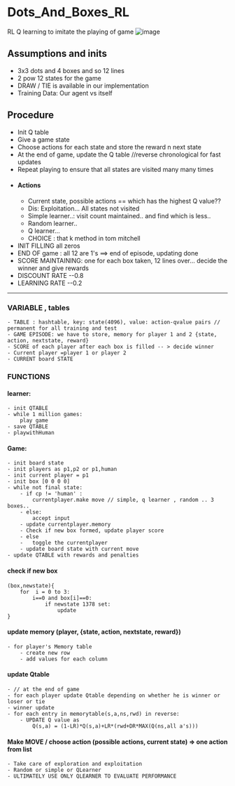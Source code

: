# Dots_And_Boxes_RL
RL Q learning to imitate the playing of game
![image](https://user-images.githubusercontent.com/43994542/112990861-2527ad80-9184-11eb-9fc1-2a72fd6fd2a1.png)


## Assumptions and inits
- 3x3 dots and 4 boxes and so 12 lines
- 2 pow 12 states for the game
- DRAW / TIE is available in our implementation
- Training Data: Our agent vs itself
## Procedure
- Init Q table
- Give a game state
- Choose actions for each state and store the reward n next state
- At the end of game, update the Q table //reverse chronological for fast updates
- Repeat playing to ensure that all states are visited many many times

<!-- ## Confusions and design choices
- State should consist of what parameters
    - Like the current points also? (but it doesn't matter if you have to maximise the future points)
- Actions - count differs for each state
    - 010101100111 ===> 1 line is already there.. 5 zeros -> 1,3,5,8,9 actions available
    - 1 to 12 from left 
- 4096 entries -- binary encoding or bitstring
- Table 
    - STATE rows and ACTIONS columns????
    - HASHMAP states, value ==> dictionary {action1: qvalue,action2:qvalue}
    - Transition function takes as input state and action ==> gives next state .... 0,2=>output as 2nd bit set
- Reward definition
    - 200 points, -200 points, 50 points //long term benefit (alternate reward and penalty)
    - OPTIONAL: you lose one box -100 reward, you gain one box +100 reward  // short term benefit
    - OPTIONAL: ONLY reward, not penalty -->
- #### Actions
    - Current state, possible actions == which has the highest Q value??
    - Dis: Exploitation... All states not visited
    - Simple learner..: visit count maintained.. and find which is less..
    - Random learner.. 
    - Q learner...
    - CHOICE  : that k method in tom mitchell
- INIT FILLING all zeros
- END OF game : all 12 are 1's ==> end of episode, updating done
- SCORE MAINTAINING: one for each box taken, 12 lines over... decide the winner and give rewards
- DISCOUNT RATE --0.8 
- LEARNING RATE --0.2 


---
### VARIABLE , tables
    - TABLE : hashtable, key: state(4096), value: action-qvalue pairs // permanent for all training and test
    - GAME EPISODE: we have to store, memory for player 1 and 2 {state, action, nextstate, reward}
    - SCORE of each player after each box is filled -- > decide winner
    - Current player =player 1 or player 2
    - CURRENT board STATE
### FUNCTIONS
#### learner:
    - init QTABLE 
    - while 1 million games:
        play game
    - save QTABLE 
    - playwithHuman
#### Game:
    - init board state
    - init players as p1,p2 or p1,human
    - init current player = p1
    - init box [0 0 0 0]
    - while not final state: 
        - if cp != 'human' : 
            currentplayer.make move // simple, q learner , random .. 3 boxes..
        - else:
            accept input
        - update currentplayer.memory
        - Check if new box formed, update player score
        - else 
        -   toggle the currentplayer
        - update board state with current move
    - update QTABLE with rewards and penalties

#### check if new box 
```
(box,newstate){
    for  i = 0 to 3:
        i==0 and box[i]==0:
            if newstate 1378 set: 
                update
}
```

#### update memory (player, {state, action, nextstate, reward})
    - for player's Memory table
        - create new row 
        - add values for each column

#### update Qtable
    - // at the end of game 
    - for each player update Qtable depending on whether he is winner or loser or tie
    - winner update 
    - for each entry in memorytable(s,a,ns,rwd) in reverse:
        - UPDATE Q value as 
            Q(s,a) = (1-LR)*Q(s,a)+LR*(rwd+DR*MAX(Q(ns,all a's)))

#### Make MOVE / choose action (possible actions, current state) => one action from list
    - Take care of exploration and exploitation
    - Random or simple or QLearner 
    - ULTIMATELY USE ONLY QLEARNER TO EVALUATE PERFORMANCE





    

